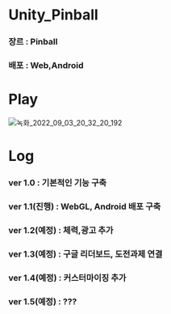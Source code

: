 # Unity_Pinball
### 장르 : Pinball
### 배포 : Web,Android

# Play
![녹화_2022_09_03_20_32_20_192](https://user-images.githubusercontent.com/82009667/188269059-ba9060ed-b71d-4c7d-948e-8c478114abe7.gif)

# Log
### ver 1.0 : 기본적인 기능 구축
### ver 1.1(진행) : WebGL, Android 배포 구축
### ver 1.2(예정) : 체력,광고 추가
### ver 1.3(예정) : 구글 리더보드, 도전과제 연결
### ver 1.4(예정) : 커스터마이징 추가
### ver 1.5(예정) : ???
